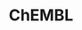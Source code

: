 ---
layout: default
bigquery: https://console.cloud.google.com/bigquery?p=patents-public-data&d=ebi_chembl&page=dataset
citation: '"The ChEMBL database in 2017." Anna Gaulton, Anne Hersey, Michał Nowotka,
  A Patrícia Bento, Jon Chambers, David Mendez, Prudence Mutowo, Francis Atkinson,
  Louisa J Bellis, Elena Cibrián-Uhalte, Mark Davies, Nathan Dedman, Anneli Karlsson,
  María Paula Magariños, John P Overington, George Papadatos, Ines Smit, Andrew R
  Leach Nucleic acids Research (2017) 45 (Database Issue), D945-D954'
contributors: European Bioinformatics Institute
cost: None
description: ChEMBL Data is a manually curated database of small molecules used in
  drug discovery, including information about existing patented drugs.
documentation: 'schema: https://www.ebi.ac.uk/chembl/db_schema


  '
last_edit: 04/06/2022, 10:30:10
location: https://console.cloud.google.com/marketplace/product/google_patents_public_datasets/chembl
maintained_by: EMBL-EBI, an outstation of European Molecular Biology Laboratory
related_publications: '

  ChEMBL: towards direct deposition of bioassay data.


  Mendez D, Gaulton A, Bento AP, Chambers J, De Veij M, Félix E, Magariños MP, Mosquera
  JF, Mutowo P, Nowotka M, Gordillo-Marañón M, Hunter F, Junco L, Mugumbate G, Rodriguez-Lopez
  M, Atkinson F, Bosc N, Radoux CJ, Segura-Cabrera A, Hersey A, Leach AR.


  — Nucleic Acids Res. 2019; 47(D1):D930-D940. doi: 10.1093/nar/gky1075

  '
schema_fields:
- level2
- protclasssyn_id
- mc_tax_id
- l2
- cpd_str_alert_id
- stem
- caloha_id
- published_type
- parent_molregno
- full_molformula
- le
- annotation
- usan_year
- clo_id
- targrel_id
- curated_by
- variant_id
- mesh_id
- withdrawn_year
- compound_name
- data_validity_comment
- efo_term
- level4_description
- psa
- substrate_record_id
- tax_id
- cx_most_apka
- warning_description
- publication_number
- level1
- year
- updated_on
- mol_hrac_id
- issue
- prodrug
- species_group_flag
- protein_class_id
- last_page
- title
- max_phase_for_ind
- tid
- therapeutic_flag
- as_id
- cell_source_tissue
- major_class
- ad_type
- cell_id
- acd_logp
- hba
- mol_irac_id
- ref_url
- entity_type
- site_id
- ddd_units
- aromatic_rings
- dosage_form
- isoform
- black_box_warning
- predbind_id
- idx
- domain_description
- first_in_class
- warning_type
- status
- short_name
- description
- bto_id
- domain_type
- irac_code
- updated_by
- activity_comment
- uo_units
- assay_category
- cell_description
- company
- mol_frac_id
- aidx
- l8
- sei
- standard_text_value
- enzyme_name
- delist_flag
- published_relation
- route
- who_extra
- ref_id
- uberon_id
- accession
- pref_name
- source_domain_id
- indication_class
- cx_most_bpka
- standard_value
- drugind_id
- normal_range_min
- mesh_heading
- ingredient
- journal
- polymer_flag
- submission_date
- source
- natural_product
- num_ro5_violations
- tid_fixed
- subgroup
- start_position
- patent_id
- stem_class
- component_synonym
- acd_most_apka
- upper_value
- structure_type
- curation_comment
- sequence_md5sum
- ro3_pass
- indref_id
- mc_target_accession
- canonical_smiles
- protein_class_synonym
- level4
- assay_subcellular_fraction
- bao_format
- molregno
- oc_id
- domain_name
- cell_source_organism
- volume
- assay_class_id
- efo_id
- standard_type
- l5
- rtb
- mc_target_name
- topical
- activity_id
- warning_id
- mc_target_type
- trade_name
- result_flag
- compd_id
- standard_upper_value
- doc_type
- ass_cls_map_id
- qudt_units
- enzyme_tid
- dosed_ingredient
- ddd_admr
- hrac_code
- patent_expire_date
- target_desc
- l4
- cell_name
- hbd_lipinski
- ddd_comment
- withdrawn_country
- patent_use_code
- res_stem_id
- patent_no
- end_position
- ridx
- published_value
- active_ingredient
- alert_set_id
- path
- activity_count
- standard_units
- name
- cell_ontology_id
- qed_weighted
- comp_class_id
- job_id
- doi
- availability_type
- site_residues
- nda_type
- chebi_par_id
- innovator_company
- version
- warning_country
- level5
- assay_strain
- relationship_desc
- src_id
- molecule_type
- mutation
- protein_class_desc
- pathway_id
- authors
- level1_description
- hrac_class_id
- helm_notation
- hba_lipinski
- mw_freebase
- cidx
- country
- go_id
- smarts
- metabolite_record_id
- label
- ddd_value
- assay_source
- alogp
- level3
- mol_atc_id
- l7
- mechanism_comment
- tbl
- num_lipinski_ro5_violations
- db_version
- creation_date
- value
- src_short_name
- irac_class_id
- db_source
- toid
- domain_id
- type
- warnref_id
- assay_param_id
- parent_type
- doc_id
- max_phase
- bao_id
- prediction_method
- confidence_score
- set_name
- aspect
- acd_most_bpka
- product_id
- l6
- assay_type
- withdrawn_reason
- l3
- class_type
- standard_inchi
- binding_site_comment
- co_stem_id
- entity_id
- molecular_species
- chirality
- cell_source_tax_id
- heavy_atoms
- who_name
- stat
- ddd_id
- level2_description
- num_alerts
- chembl_id
- rgid
- comments
- assay_id
- pubmed_id
- definition
- pchembl_value
- molecular_mechanism
- biocomp_id
- formulation_id
- standard_relation
- applicant_full_name
- alert_id
- downgraded
- frac_code
- inorganic_flag
- first_page
- assay_organism
- usan_stem_id
- withdrawn_flag
- targcomp_id
- orig_description
- cellosaurus_id
- src_assay_id
- target_mapping
- acd_logd
- mc_organism
- assay_tax_id
- alert_name
- previous_company
- synonyms
- warning_class
- selectivity_comment
- cx_logp
- sequence
- std_act_id
- drug_substance_flag
- drug_record_id
- relationship
- parameter_type
- disease_efficacy
- sitecomp_id
- metref_id
- src_description
- compsyn_id
- mecref_id
- action_type
- target_type
- syn_type
- drug_product_flag
- molfile
- prod_pat_id
- usan_stem_definition
- usan_substem
- usan_stem
- full_mwt
- first_approval
- comp_go_id
- met_id
- published_units
- parent_id
- research_stem
- actsm_id
- units
- mec_id
- active_molregno
- assay_cell_type
- ref_type
- abstract
- parent_go_id
- cx_logd
- site_name
- molsyn_id
- homologue
- l1
- cl_lincs_id
- parameter_value
- normal_range_max
- record_id
- text_value
- relationship_type
- confidence
- src_compound_id
- smid
- mw_monoisotopic
- direct_interaction
- relation
- parenteral
- strength
- atc_code
- potential_duplicate
- priority
- level3_description
- pathway_key
- compound_key
- standard_flag
- ap_id
- met_comment
- assay_test_type
- frac_class_id
- mechanism_of_action
- organism
- tissue_id
- related_tid
- component_id
- last_active
- assay_desc
- assay_tissue
- standard_inchi_key
- bao_endpoint
- component_type
- bei
- met_conversion
- warning_year
- withdrawn_class
- hbd
- class_level
- lle
- log_id
- oral
- approval_date
shortname: chembl
tags:
- biotechnology
- health
- chemical
- bioinformatics
- medical
terms_of_use: CC BY-SA 3.0
title: ChEMBL
uuid: e232a192-965c-4ec9-904c-155b6dfe56c5
---